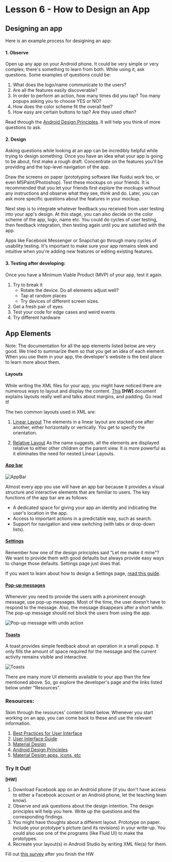 # Lesson 6 - How to Design an App

##  Designing an app

Here is an example process for desigining an app:

#### 1. Observe
Open up any app on your Android phone. It could be very simple or very complex; there's something to learn from both. While using it, ask questions. Some examples of questions could be:
  1. What does the logo/name communicate to the users?
  2. Are all the features easily discoverable?
  3. In order to perform an action, how many times did you tap? Too many popups asking you to choose YES or NO?
  4. How does the color scheme fit the overall feel?
  5. How easy are certain buttons to tap? Are they used often?

Read through the [Android Design Principles](https://developer.android.com/design/get-started/principles.html). It will help you think of more questions to ask.

#### 2. Design
Asking questions while looking at an app can be incredibly helpful while trying to design something. Once you have an idea what your app is going to be about, first make a rough draft. Concentrate on the features you'll be providing and the top-level navigation of the app.

Draw the screens on paper (prototyping software like fluidui work too, or even MSPaint/Photoshop). Test these mockups on your friends. It is recommended that you let your friends first explore the mockups without any instructions and observe what they see, think and do. Later, you can ask more specific questions about the features in your mockup.

Next step is to integrate whatever feedback you received from user testing into your app's design. At this stage, you can also decide on the color scheme of the app, logo, name etc. You could do cycles of user testing, then feedback integration, then testing again until you are satisfied with the app.

Apps like Facebook Messenger or Snapchat go through many cycles of usability testing. It's important to make sure your app remains sleek and intuitive when you're adding new features or editing existing features.

#### 3. Testing after developing:
Once you have a Minimum Viable Product (MVP) of your app, test it again.
  1. Try to break it
      * Rotate the device. Do all elements adjust well?
      * Tap at random places
      * Try devices of different screen sizes.
  2. Get a fresh pair of eyes
  3. Test your code for edge cases and weird events 
  4. Try different hardware

## App Elements
Note: The documentation for all the app elements listed below are very good. We tried to summarize them so that you get an idea of each element. When you use them in your app, the developer's website is the best place to learn more about them.

#### Layouts
While writing the XML files for your app, you might have noticed there are numerous ways to layout and display the content. [This](https://developer.android.com/guide/topics/ui/declaring-layout.html) **[HW]** document explains layouts really well and talks about margins, and padding. Go read it!

The two common layouts used in XML are:
  1. [Linear Layout](https://developer.android.com/guide/topics/ui/layout/linear.html)
The elements in a linear layout are stacked one after another, either horizontally or vertically. You get to specify the orientation. 

  2. [Relative Layout](https://developer.android.com/guide/topics/ui/layout/relative.html)
As the name suggests, all the elements are displayed relative to either other children or the parent view. It is more powerful as it eliminates the need for nested Linear Layouts.

#### [App bar](https://developer.android.com/training/appbar/index.html)
![AppBar](https://developer.android.com/images/training/appbar/appbar_sheets.png)

Almost every app you use will have an app bar because it provides a visual structure and interactive elements that are familiar to users. The key functions of the app bar are as follows:
  * A dedicated space for giving your app an identity and indicating the user's location in the app.
  * Access to important actions in a predictable way, such as search.
  * Support for navigation and view switching (with tabs or drop-down lists).

#### [Settings](https://developer.android.com/guide/topics/ui/settings.html)
Remember how one of the design principles said "Let me make it mine"? We want to provide them with good defaults but always provide easy ways to change those defaults. Settings page just does that.

If you want to learn about how to design a Settings page, [read this guide](https://material.google.com/patterns/settings.html#settings-usage).

#### [Pop-up messages](https://developer.android.com/training/snackbar/index.html)
Whenever you need to provide the users with a prominent enough message, use pop-up messages. Most of the time, the user doesn't have to respond to the message. Also, the message disappears after a short while. The pop-up message should not block the users from using the app.

![Pop-up message with undo action](https://developer.android.com/images/training/snackbar/snackbar_undo_action.png "Pop-up message with undo action")

#### [Toasts](https://developer.android.com/guide/topics/ui/notifiers/toasts.html)
A toast provides simple feedback about an operation in a small popup. It only fills the amount of space required for the message and the current activity remains visible and interactive.

![Toasts](https://developer.android.com/images/toast.png)

There are many more UI elements available to your app than the few mentioned above. So, go explore the developer's page and the links listed below under "Resources".

### Resources:
Skim through the resources' content listed below. Whenever you start working on an app, you can come back to these and use the relevant information.

  1. [Best Practices for User Interface](https://developer.android.com/training/best-ui.html)
  2. [User Interface Guide](https://developer.android.com/guide/topics/ui/index.html)
  3. [Material Design](https://material.google.com/)
  4. [Android Design Principles](https://developer.android.com/design/get-started/principles.html)
  5. [Material Design apps, icons, etc](https://material.uplabs.com/)

### Try It Out!
 
**[HW]** 
  1. Download Facebook app on an Android phone (if you don't have access to either a Facebook account or an Android phone, let the teaching team know).
  2. Observe and ask questions about the design intention. The design principles will help you here. Write up the questions and the corresponding findings.
  3. You might have thoughts about a different layout. Prototype on paper. Include your prototype's picture (and its revisions) in your write-up. You could also use one of the programs (like Fluid UI) to make the prototypes.
  4. Recreate your layout(s) in Android Studio by writing XML file(s) for them.
  
Fill out [this survey](https://goo.gl/forms/LLUhDfZzBkkqawtp1) after you finish the HW
